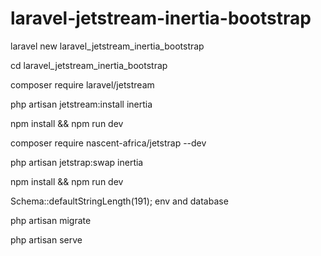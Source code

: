 # laravel-jetstream-inertia-bootstrap

laravel new laravel_jetstream_inertia_bootstrap

cd laravel_jetstream_inertia_bootstrap

composer require laravel/jetstream

php artisan jetstream:install inertia

npm install && npm run dev

composer require nascent-africa/jetstrap --dev

php artisan jetstrap:swap inertia

npm install && npm run dev

Schema::defaultStringLength(191);
env and database

php artisan migrate

php artisan serve
